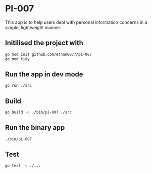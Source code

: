# PI-007

This app is to help users deal with personal information concerns in a simple, lightweight manner.

## Initilised the project with 

```bash
go mod init github.com/ethan6077/pi-007
go mod tidy
```

## Run the app in dev mode

```bash
go run ./src
```

## Build

```bash
go build -o ./bin/pi-007 ./src
```

## Run the binary app

```bash
./bin/pi-007
```

## Test

```bash
go test -v ./...
```
